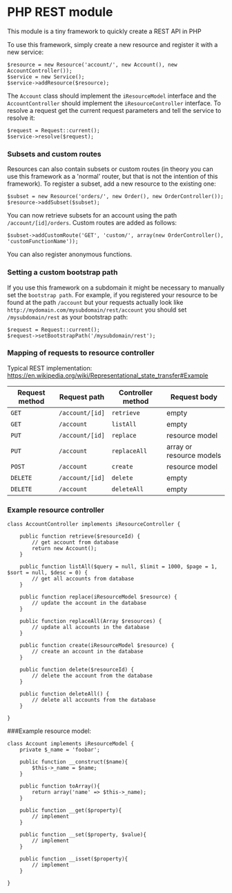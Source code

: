 # PHP REST module
This module is a tiny framework to quickly create a REST API in PHP

To use this framework, simply create a new resource and register it with a new service:
    
    $resource = new Resource('account/', new Account(), new AccountController());
    $service = new Service();
    $service->addResource($resource);
    
The `Account` class should implement the `iResourceModel` interface and the `AccountController` should implement the `iResourceController` interface. To resolve a request get the current request parameters and tell the service to resolve it:

    $request = Request::current();
    $service->resolve($request);
    
### Subsets and custom routes
Resources can also contain subsets or custom routes (in theory you can use this framework as a 'normal' router, but that is not the intention of this framework). To register a subset, add a new resource to the existing one:

    $subset = new Resource('orders/', new Order(), new OrderController());
    $resource->addSubset($subset);
    
You can now retrieve subsets for an account using the path `/account/[id]/orders`. Custom routes are added as follows:

    $subset->addCustomRoute('GET', 'custom/', array(new OrderController(), 'customFunctionName'));
    
You can also register anonymous functions.

### Setting a custom bootstrap path
If you use this framework on a subdomain it might be necessary to manually set the `bootstrap path`. For example, if you registered your resource to be found at the path `/account` but your requests actually look like `http://mydomain.com/mysubdomain/rest/account` you should set `/mysubdomain/rest` as your bootstrap path:

    $request = Request::current();
    $request->setBootstrapPath('/mysubdomain/rest');
    
### Mapping of requests to resource controller
Typical REST implementation: https://en.wikipedia.org/wiki/Representational_state_transfer#Example

Request method | Request path | Controller method | Request body
--- | --- | --- | ---
`GET` | `/account/[id]` | `retrieve` | empty
`GET` | `/account` | `listAll` | empty
`PUT` | `/account/[id]` | `replace` | resource model
`PUT` | `/account` | `replaceAll` | array or resource models
`POST` | `/account` | `create` | resource model
`DELETE` | `/account/[id]` | `delete` | empty
`DELETE` | `/account` | `deleteAll` | empty

### Example resource controller

    class AccountController implements iResourceController {

    	public function retrieve($resourceId) {
    		// get account from database
    		return new Account();
    	}
      
    	public function listAll($query = null, $limit = 1000, $page = 1, $sort = null, $desc = 0) {
    		// get all accounts from database
    	}
      
    	public function replace(iResourceModel $resource) {
    		// update the account in the database
    	}
      
    	public function replaceAll(Array $resources) {
    		// update all accounts in the database
    	}
      
    	public function create(iResourceModel $resource) {
    		// create an account in the database
    	}
      
    	public function delete($resourceId) {
    		// delete the account from the database
    	}
      
    	public function deleteAll() {
    		// delete all accounts from the database
    	}
      
    }

###Example resource model:

    class Account implements iResourceModel {
		private $_name = 'foobar';
	
		public function __construct($name){
			$this->_name = $name;
		}
	
    	public function toArray(){
    		return array('name' => $this->_name);
		}
		
		public function __get($property){
			// implement
		}
		
		public function __set($property, $value){
			// implement
		}
		
		public function __isset($property){
			// implement
		}
    
    }
    
